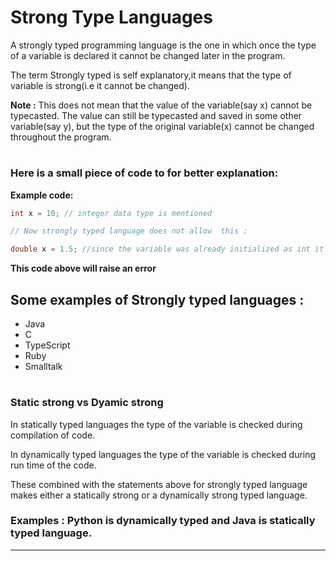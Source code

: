 # Strong Type Languages

A strongly typed programming language is the one in which once the type of a variable is declared it cannot be changed later in the program.

The term Strongly typed is self explanatory,it means that the type of variable is strong(i.e it cannot be changed).

**Note :** This does not mean that the value of the variable(say x) cannot be typecasted. The value can still be typecasted and saved in some other variable(say y), but the type of the original variable(x) cannot be changed throughout the program.

#

### Here is a small piece of code to for better explanation:

**Example code:**

```Java
int x = 10; // integer data type is mentioned

// Now strongly typed language does not allow  this :

double x = 1.5; //since the variable was already initialized as int it cannot be  reinitialized as double

```

**This code above will raise an error**

## Some examples of Strongly typed languages :

- Java
- C
- TypeScript
- Ruby
- Smalltalk

#

### Static strong vs Dyamic strong

In statically typed languages the type of the variable is checked during compilation of code.

In dynamically typed languages the type of the variable is checked during run time of the code.

These combined with the statements above for strongly typed language makes either a statically strong or a dynamically strong typed language.

### Examples : Python is dynamically typed and Java is statically typed language.


---
